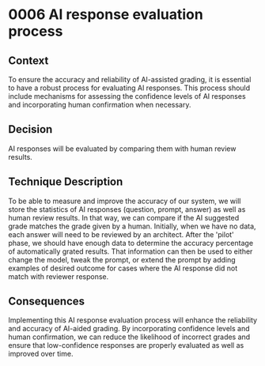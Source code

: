 # 0006 AI response evaluation process

## Context

To ensure the accuracy and reliability of AI-assisted grading, it is essential to have a robust process for evaluating AI responses. This process should include mechanisms for assessing the confidence levels of AI responses and incorporating human confirmation when necessary.

## Decision

AI responses will be evaluated by comparing them with human review results.

## Technique Description

To be able to measure and improve the accuracy of our system, we will store the statistics of AI responses (question, prompt, answer) as well as human review results. In that way, we can compare if the AI suggested grade matches the grade given by a human.
Initially, when we have no data, each answer will need to be reviewed by an architect. After the 'pilot' phase, we should have enough data to determine the accuracy percentage of automatically grated results.
That information can then be used to either change the model, tweak the prompt, or extend the prompt by adding examples of desired outcome for cases where the AI response did not match with reviewer response.

## Consequences

Implementing this AI response evaluation process will enhance the reliability and accuracy of AI-aided grading. By incorporating confidence levels and human confirmation, we can reduce the likelihood of incorrect grades and ensure that low-confidence responses are properly evaluated as well as improved over time.
